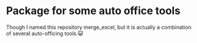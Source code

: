 # Package for some auto office tools
Though I named this repository merge_excel, but it is actually a combination of several auto-officing tools.😺
